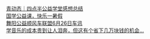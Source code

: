   
[青动态｜四点半公益学堂感想总结](http://www.dianyue.me/archives/353/uc8haal37cayee4x/)  
[国学公益课，快乐一暑假](http://www.dianyue.me/archives/282/hp8ofiu2pt8iqrkq/)  
[舞阳公益顺风车联盟6月26日车讯](http://www.dianyue.me/archives/333/mkrnp1qabs844hru/)  
[学音乐的成本贵到让人泪奔，但这有个省下几万块钱的机会…](http://www.dianyue.me/archives/326/9t61bnz6rs9fc7rk/)